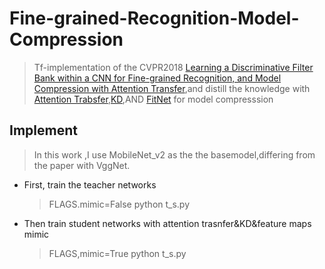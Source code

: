 # Fine-grained-Recognition-Model-Compression


> Tf-implementation of the CVPR2018 [Learning a Discriminative Filter Bank within a CNN for Fine-grained Recognition, and Model Compression with Attention Transfer](https://arxiv.org/abs/1611.09932),and distill the knowledge with [Attention Trabsfer]( https://arxiv.org/abs/1612.03928),[KD](https://arxiv.org/pdf/1503.02531.pdf),AND [FitNet](https://arxiv.org/pdf/1412.6550.pdf) for model compresssion

## Implement

> In this work ,I use MobileNet_v2 as the the basemodel,differing from the paper with VggNet.

* First, train the teacher networks

  >FLAGS.mimic=False
  >python t_s.py
  
* Then train student networks with attention trasnfer&KD&feature maps mimic

  >FLAGS,mimic=True
  >python t_s.py

